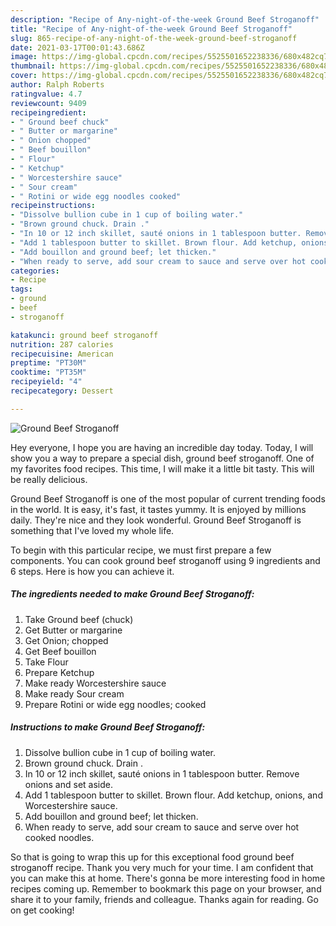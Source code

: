 ```yaml
---
description: "Recipe of Any-night-of-the-week Ground Beef Stroganoff"
title: "Recipe of Any-night-of-the-week Ground Beef Stroganoff"
slug: 865-recipe-of-any-night-of-the-week-ground-beef-stroganoff
date: 2021-03-17T00:01:43.686Z
image: https://img-global.cpcdn.com/recipes/5525501652238336/680x482cq70/ground-beef-stroganoff-recipe-main-photo.jpg
thumbnail: https://img-global.cpcdn.com/recipes/5525501652238336/680x482cq70/ground-beef-stroganoff-recipe-main-photo.jpg
cover: https://img-global.cpcdn.com/recipes/5525501652238336/680x482cq70/ground-beef-stroganoff-recipe-main-photo.jpg
author: Ralph Roberts
ratingvalue: 4.7
reviewcount: 9409
recipeingredient:
- " Ground beef chuck"
- " Butter or margarine"
- " Onion chopped"
- " Beef bouillon"
- " Flour"
- " Ketchup"
- " Worcestershire sauce"
- " Sour cream"
- " Rotini or wide egg noodles cooked"
recipeinstructions:
- "Dissolve bullion cube in 1 cup of boiling water."
- "Brown ground chuck. Drain ."
- "In 10 or 12 inch skillet, sauté onions in 1 tablespoon butter. Remove onions and set aside."
- "Add 1 tablespoon butter to skillet. Brown flour. Add ketchup, onions, and Worcestershire sauce."
- "Add bouillon and ground beef; let thicken."
- "When ready to serve, add sour cream to sauce and serve over hot cooked noodles."
categories:
- Recipe
tags:
- ground
- beef
- stroganoff

katakunci: ground beef stroganoff 
nutrition: 287 calories
recipecuisine: American
preptime: "PT30M"
cooktime: "PT35M"
recipeyield: "4"
recipecategory: Dessert

---
```



![Ground Beef Stroganoff](https://img-global.cpcdn.com/recipes/5525501652238336/680x482cq70/ground-beef-stroganoff-recipe-main-photo.jpg)

Hey everyone, I hope you are having an incredible day today. Today, I will show you a way to prepare a special dish, ground beef stroganoff. One of my favorites food recipes. This time, I will make it a little bit tasty. This will be really delicious.

Ground Beef Stroganoff is one of the most popular of current trending foods in the world. It is easy, it's fast, it tastes yummy. It is enjoyed by millions daily. They're nice and they look wonderful. Ground Beef Stroganoff is something that I've loved my whole life.




To begin with this particular recipe, we must first prepare a few components. You can cook ground beef stroganoff using 9 ingredients and 6 steps. Here is how you can achieve it.

<!--inarticleads1-->

##### The ingredients needed to make Ground Beef Stroganoff:

1. Take  Ground beef (chuck)
1. Get  Butter or margarine
1. Get  Onion; chopped
1. Get  Beef bouillon
1. Take  Flour
1. Prepare  Ketchup
1. Make ready  Worcestershire sauce
1. Make ready  Sour cream
1. Prepare  Rotini or wide egg noodles; cooked




<!--inarticleads2-->

##### Instructions to make Ground Beef Stroganoff:

1. Dissolve bullion cube in 1 cup of boiling water.
1. Brown ground chuck. Drain .
1. In 10 or 12 inch skillet, sauté onions in 1 tablespoon butter. Remove onions and set aside.
1. Add 1 tablespoon butter to skillet. Brown flour. Add ketchup, onions, and Worcestershire sauce.
1. Add bouillon and ground beef; let thicken.
1. When ready to serve, add sour cream to sauce and serve over hot cooked noodles.




So that is going to wrap this up for this exceptional food ground beef stroganoff recipe. Thank you very much for your time. I am confident that you can make this at home. There's gonna be more interesting food in home recipes coming up. Remember to bookmark this page on your browser, and share it to your family, friends and colleague. Thanks again for reading. Go on get cooking!

